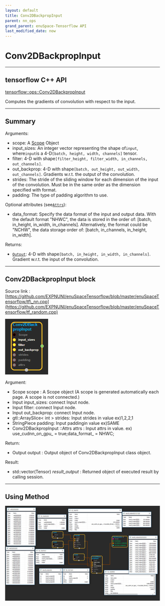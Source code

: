 ```yaml
--- 
layout: default 
title: Conv2DBackpropInput 
parent: nn_ops 
grand_parent: enuSpace-Tensorflow API 
last_modified_date: now 
--- 
```


# Conv2DBackpropInput

---

## tensorflow C++ API

[tensorflow::ops::Conv2DBackpropInput](https://www.tensorflow.org/api_docs/cc/class/tensorflow/ops/conv2-d-backprop-input)

Computes the gradients of convolution with respect to the input.

---

## Summary

Arguments:

* scope: A [Scope](https://www.tensorflow.org/api_docs/cc/class/tensorflow/scope.html#classtensorflow_1_1_scope) Object
* input\_sizes: An integer vector representing the shape of`input`, where`input`is a 4-D`[batch, height, width, channels]`
  tensor.
* filter: 4-D with shape`[filter_height, filter_width, in_channels, out_channels]`.
* out\_backprop: 4-D with shape`[batch, out_height, out_width, out_channels]`. Gradients w.r.t. the output of the convolution.
* strides: The stride of the sliding window for each dimension of the input of the convolution. Must be in the same order as the dimension specified with format.
* padding: The type of padding algorithm to use.

Optional attributes \(see[`Attrs`](https://www.tensorflow.org/api_docs/cc/struct/tensorflow/ops/conv2-d-backprop-input/attrs.html#structtensorflow_1_1ops_1_1_conv2_d_backprop_input_1_1_attrs)\):

* data\_format: Specify the data format of the input and output data. With the default format "NHWC", the data is stored in the order of: \[batch, in\_height, in\_width, in\_channels\]. Alternatively, the format could be "NCHW", the data storage order of: \[batch, in\_channels, in\_height, in\_width\].

Returns:

* [`Output`](https://www.tensorflow.org/api_docs/cc/class/tensorflow/output.html#classtensorflow_1_1_output): 4-D with shape`[batch, in_height, in_width, in_channels]`. Gradient w.r.t. the input of the convolution.

---

## Conv2DBackpropInput block

Source link : [https://github.com/EXPNUNI/enuSpaceTensorflow/blob/master/enuSpaceTensorflow/tf\_nn.cpp](https://github.com/EXPNUNI/enuSpaceTensorflow/blob/master/enuSpaceTensorflow/tf_random.cpp)

![](../assets/nn-ops/Conv2DBackpropInput1.jpg)

Argument:

* Scope scope : A Scope object \(A scope is generated automatically each page. A scope is not connected.\)
* Input input\_sizes: connect  Input node.
* Input filter: connect  Input node.
* Input out\_backprop: connect  Input node.
* gtl::ArraySlice&lt; int &gt; strides: Input strides in value ex\)1,2,2,1
* StringPiece padding: Input paddingin value ex\)SAME
* Conv2DBackpropInput ::Attrs attrs : Input attrs in value. ex\) use\_cudnn\_on\_gpu\_ = true;data\_format\_ = NHWC;

Return:

* Output output : Output object of Conv2DBackpropInput class object.

Result:

* std::vector\(Tensor\) _result\_output_ : Returned object of executed result by calling session.

---

## Using Method

![](../assets/nn-ops/Conv2DBackpropInput2.jpg)

